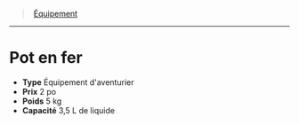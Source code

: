 ﻿---
!Equipment
Type: Équipement d'aventurier
Price: 2 po
Weight: 5 kg
Capacity: 3,5 L de liquide
Id: equipment_hd.md#pot-en-fer
ParentLink: equipment_hd.md#Équipement
Name: Pot en fer
ParentName: Équipement
NameLevel: 1
---
> [Équipement](hd_equipment.md)

---

# Pot en fer

- **Type** Équipement d'aventurier
- **Prix** 2 po
- **Poids** 5 kg
- **Capacité** 3,5 L de liquide

